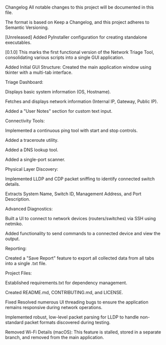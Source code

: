 Changelog
All notable changes to this project will be documented in this file.

The format is based on Keep a Changelog,
and this project adheres to Semantic Versioning.

[Unreleased]
Added
PyInstaller configuration for creating standalone executables.

[0.1.0]
This marks the first functional version of the Network Triage Tool, consolidating various scripts into a single GUI application.

Added
Initial GUI Structure: Created the main application window using tkinter with a multi-tab interface.

Triage Dashboard:

Displays basic system information (OS, Hostname).

Fetches and displays network information (Internal IP, Gateway, Public IP).

Added a "User Notes" section for custom text input.

Connectivity Tools:

Implemented a continuous ping tool with start and stop controls.

Added a traceroute utility.

Added a DNS lookup tool.

Added a single-port scanner.

Physical Layer Discovery:

Implemented LLDP and CDP packet sniffing to identify connected switch details.

Extracts System Name, Switch ID, Management Address, and Port Description.

Advanced Diagnostics:

Built a UI to connect to network devices (routers/switches) via SSH using netmiko.

Added functionality to send commands to a connected device and view the output.

Reporting:

Created a "Save Report" feature to export all collected data from all tabs into a single .txt file.

Project Files:

Established requirements.txt for dependency management.

Created README.md, CONTRIBUTING.md, and LICENSE.

Fixed
Resolved numerous UI threading bugs to ensure the application remains responsive during network operations.

Implemented robust, low-level packet parsing for LLDP to handle non-standard packet formats discovered during testing.

Removed
Wi-Fi Details (macOS): This feature is stalled, stored in a separate branch, and removed from the main application. 